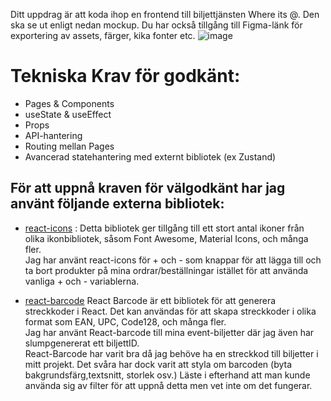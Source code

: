 Ditt uppdrag är att koda ihop en frontend till biljettjänsten Where its @. Den ska se ut enligt nedan mockup. Du har också tillgång till Figma-länk för exportering av assets, färger, kika fonter etc.
![image](https://github.com/sandranymark/Where-its-at-Exam/assets/143543945/cf314d9d-f026-4b23-842f-a6df656d66f5)


# Tekniska Krav för godkänt:

- Pages & Components
- useState & useEffect
- Props
- API-hantering
- Routing mellan Pages
- Avancerad statehantering med externt bibliotek (ex Zustand)


## För att uppnå kraven för välgodkänt har jag använt följande externa bibliotek:
  - [react-icons](https://react-icons.github.io/react-icons/)  :  Detta bibliotek ger tillgång till ett stort antal ikoner från olika ikonbibliotek, såsom Font Awesome, Material Icons, och många fler.<br>
 Jag har använt react-icons för + och - som knappar för att lägga till och ta bort produkter på mina ordrar/beställningar istället för att använda vanliga + och - variablerna.


    
  - [react-barcode](https://github.com/kciter/react-barcode)
React Barcode är ett bibliotek för att generera streckkoder i React. Det kan användas för att skapa streckkoder i olika format som EAN, UPC, Code128, och många fler.<br>
Jag har använt React-barcode till mina event-biljetter där jag även har slumpgenererat ett biljettID.<br>
React-Barcode har varit bra då jag behöve ha en streckkod till biljetter i mitt projekt. Det svåra har dock varit att styla om barcoden (byta bakgrundsfärg,textsnitt, storlek osv.)
Läste i efterhand att man kunde använda sig av filter för att uppnå detta men vet inte om det fungerar.

